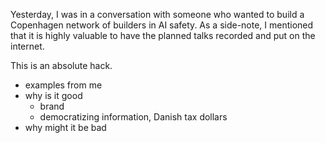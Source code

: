 Yesterday, I was in a conversation with someone who wanted to build a Copenhagen network of builders in AI safety. As a side-note, I mentioned that it is highly valuable to have the planned talks recorded and put on the internet.

This is an absolute hack.

- examples from me
- why is it good
	- brand
	- democratizing information, Danish tax dollars
- why might it be bad